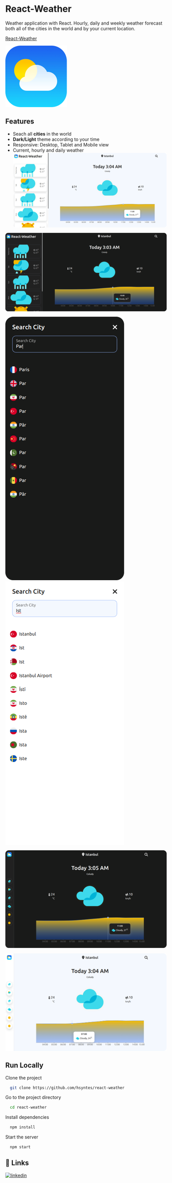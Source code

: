 # React-Weather

Weather application with React.
Hourly, daily and weekly weather forecast both all of the cities in the world and by your current location.

[React-Weather](https://react-weatherjs.netlify.app)

![logo](/public/logo192.png)

## Features

- Seach all **cities** in the world
- **Dark/Light** theme according to your time
- Responsive: Desktop, Tablet and Mobile view
- Current, hourly and daily weather
  ![App Screenshot](./src/img/desktop-view-light.png)

![App Screenshot](./src/img/desktop-view-dark.png)

![App Screenshot](./src/img/mobile-view-dark-search.png) ![App Screenshot](./src/img/mobile-view-light-search.png)

![App Screenshot](./src/img/tablet-view-dark.png)

![App Screenshot](./src/img/tablet-view-light.png)

## Run Locally

Clone the project

```bash
  git clone https://github.com/hsyntes/react-weather
```

Go to the project directory

```bash
  cd react-weather
```

Install dependencies

```bash
  npm install
```

Start the server

```bash
  npm start
```

## 🔗 Links

[![linkedin](https://img.shields.io/badge/linkedin-0A66C2?style=for-the-badge&logo=linkedin&logoColor=white)](https://www.linkedin.com/in/hsyntes)
